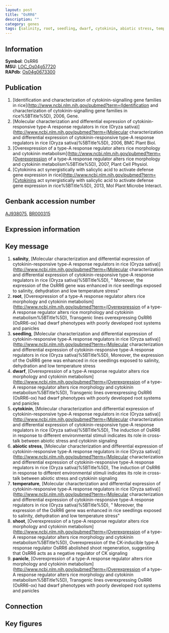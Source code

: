 ```yaml
---
layout: post
title: "OsRR6"
description: ""
category: genes
tags: [salinity, root, seedling, dwarf, cytokinin, abiotic stress, temperature, shoot, panicle, Gene]
---
```


## Information
__Symbol__: OsRR6  
__MSU__: [LOC_Os04g57720](http://rice.plantbiology.msu.edu/cgi-bin/ORF_infopage.cgi?orf=LOC_Os04g57720)  
__RAPdb__: [Os04g0673300](http://rapdb.dna.affrc.go.jp/viewer/gbrowse_details/irgsp1?name=Os04g0673300)  

## Publication
1. [Identification and characterization of cytokinin-signalling gene families in rice](http://www.ncbi.nlm.nih.gov/pubmed?term=(Identification and characterization of cytokinin-signalling gene families in rice%5BTitle%5D), 2006, Gene.
2. [Molecular characterization and differential expression of cytokinin-responsive type-A response regulators in rice (Oryza sativa)](http://www.ncbi.nlm.nih.gov/pubmed?term=(Molecular characterization and differential expression of cytokinin-responsive type-A response regulators in rice (Oryza sativa)%5BTitle%5D), 2006, BMC Plant Biol.
3. [Overexpression of a type-A response regulator alters rice morphology and cytokinin metabolism](http://www.ncbi.nlm.nih.gov/pubmed?term=(Overexpression of a type-A response regulator alters rice morphology and cytokinin metabolism%5BTitle%5D), 2007, Plant Cell Physiol.
4. [Cytokinins act synergistically with salicylic acid to activate defense gene expression in rice](http://www.ncbi.nlm.nih.gov/pubmed?term=(Cytokinins act synergistically with salicylic acid to activate defense gene expression in rice%5BTitle%5D), 2013, Mol Plant Microbe Interact.

## Genbank accession number
[AJ938075](http://www.ncbi.nlm.nih.gov/nuccore/AJ938075), [BR000315](http://www.ncbi.nlm.nih.gov/nuccore/BR000315)

## Expression information

## Key message
1. __salinity__, [Molecular characterization and differential expression of cytokinin-responsive type-A response regulators in rice (Oryza sativa)](http://www.ncbi.nlm.nih.gov/pubmed?term=(Molecular characterization and differential expression of cytokinin-responsive type-A response regulators in rice (Oryza sativa)%5BTitle%5D), " Moreover, the expression of the OsRR6 gene was enhanced in rice seedlings exposed to salinity, dehydration and low temperature stress"
2. __root__, [Overexpression of a type-A response regulator alters rice morphology and cytokinin metabolism](http://www.ncbi.nlm.nih.gov/pubmed?term=(Overexpression of a type-A response regulator alters rice morphology and cytokinin metabolism%5BTitle%5D),  Transgenic lines overexpressing OsRR6 (OsRR6-ox) had dwarf phenotypes with poorly developed root systems and panicles
3. __seedling__, [Molecular characterization and differential expression of cytokinin-responsive type-A response regulators in rice (Oryza sativa)](http://www.ncbi.nlm.nih.gov/pubmed?term=(Molecular characterization and differential expression of cytokinin-responsive type-A response regulators in rice (Oryza sativa)%5BTitle%5D),  Moreover, the expression of the OsRR6 gene was enhanced in rice seedlings exposed to salinity, dehydration and low temperature stress
4. __dwarf__, [Overexpression of a type-A response regulator alters rice morphology and cytokinin metabolism](http://www.ncbi.nlm.nih.gov/pubmed?term=(Overexpression of a type-A response regulator alters rice morphology and cytokinin metabolism%5BTitle%5D),  Transgenic lines overexpressing OsRR6 (OsRR6-ox) had dwarf phenotypes with poorly developed root systems and panicles
5. __cytokinin__, [Molecular characterization and differential expression of cytokinin-responsive type-A response regulators in rice (Oryza sativa)](http://www.ncbi.nlm.nih.gov/pubmed?term=(Molecular characterization and differential expression of cytokinin-responsive type-A response regulators in rice (Oryza sativa)%5BTitle%5D),  The induction of OsRR6 in response to different environmental stimuli indicates its role in cross-talk between abiotic stress and cytokinin signaling
6. __abiotic stress__, [Molecular characterization and differential expression of cytokinin-responsive type-A response regulators in rice (Oryza sativa)](http://www.ncbi.nlm.nih.gov/pubmed?term=(Molecular characterization and differential expression of cytokinin-responsive type-A response regulators in rice (Oryza sativa)%5BTitle%5D),  The induction of OsRR6 in response to different environmental stimuli indicates its role in cross-talk between abiotic stress and cytokinin signaling
7. __temperature__, [Molecular characterization and differential expression of cytokinin-responsive type-A response regulators in rice (Oryza sativa)](http://www.ncbi.nlm.nih.gov/pubmed?term=(Molecular characterization and differential expression of cytokinin-responsive type-A response regulators in rice (Oryza sativa)%5BTitle%5D), " Moreover, the expression of the OsRR6 gene was enhanced in rice seedlings exposed to salinity, dehydration and low temperature stress"
8. __shoot__, [Overexpression of a type-A response regulator alters rice morphology and cytokinin metabolism](http://www.ncbi.nlm.nih.gov/pubmed?term=(Overexpression of a type-A response regulator alters rice morphology and cytokinin metabolism%5BTitle%5D),  Overexpression of the CK-inducible type-A response regulator OsRR6 abolished shoot regeneration, suggesting that OsRR6 acts as a negative regulator of CK signaling
9. __panicle__, [Overexpression of a type-A response regulator alters rice morphology and cytokinin metabolism](http://www.ncbi.nlm.nih.gov/pubmed?term=(Overexpression of a type-A response regulator alters rice morphology and cytokinin metabolism%5BTitle%5D),  Transgenic lines overexpressing OsRR6 (OsRR6-ox) had dwarf phenotypes with poorly developed root systems and panicles

## Connection

## Key figures


